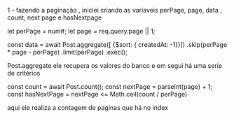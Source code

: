 1 - fazendo a paginação , iniciei criando as variaveis perPage, page, data , count, next page e hasNextpage

let perPage = num#;
let page = req.query.page || 1;

const data = await Post.aggregate([ {$sort: { createdAt: -1}}])
        .skip(perPage * page - perPage)
        .limit(perPage)
        .exec();

Post.aggregate ele recupera os valores do banco e em segui há uma serie de critérios

const count = await Post.count();
        const nextPage = parseInt(page) + 1;
        const hasNextPage = nextPage <= Math.ceil(count / perPage)

aqui ele realiza a contagem de paginas que há no index 